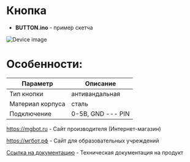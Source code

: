# Кнопка

- **BUTTON.ino** - пример скетча

![Device image](https://books.mgbot.ru/images/BUTTON.PNG)

# Особенности:

| Параметр    | Описание |
| ----------- | -----------|
| Тип кнопки  | антивандальная|
| Материал корпуса | сталь |
| Подключение     | 0-5В, GND --- PIN|

https://mgbot.ru  - Сайт производителя (Интернет-магазин)

https://мгбот.рф  - Сайт для образовательных учреждений

[Ссылка на документацию](https://books.mgbot.ru/devices/BUTTON.pdf) - Техническая документация на продукт